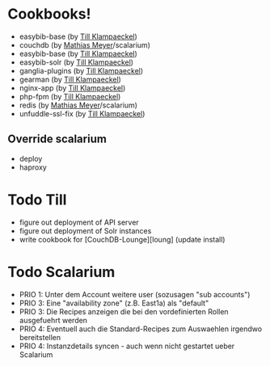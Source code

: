 # Cookbooks!

 * easybib-base (by [Till Klampaeckel][till])
 * couchdb (by [Mathias Meyer][meyer]/scalarium)
 * easybib-base (by [Till Klampaeckel][till])
 * easybib-solr (by [Till Klampaeckel][till])
 * ganglia-plugins (by [Till Klampaeckel][till])
 * gearman (by [Till Klampaeckel][till])
 * nginx-app (by [Till Klampaeckel][till])
 * php-fpm (by [Till Klampaeckel][till])
 * redis (by [Mathias Meyer][meyer]/scalarium)
 * unfuddle-ssl-fix (by [Till Klampaeckel][till])

## Override scalarium

 * deploy
 * haproxy

[meyer]: http://www.paperplanes.de/
[till]: http://till.klampaeckel.de/blog/

# Todo Till

 * figure out deployment of API server
 * figure out deployment of Solr instances
 * write cookbook for [CouchDB-Lounge][loung] (update install)

[lounge]: http://github.com/till/ubuntu/tree/master/couchdb/couchdb-lounge/

# Todo Scalarium

 * PRIO 1: Unter dem Account weitere user (sozusagen "sub accounts")
 * PRIO 3: Eine "availability zone" (z.B. East1a) als "default"
 * PRIO 3: Die Recipes anzeigen die bei den vordefinierten Rollen ausgefuehrt werden
 * PRIO 4: Eventuell auch die Standard-Recipes zum Auswaehlen irgendwo bereitstellen
 * PRIO 4: Instanzdetails syncen - auch wenn nicht gestartet ueber Scalarium